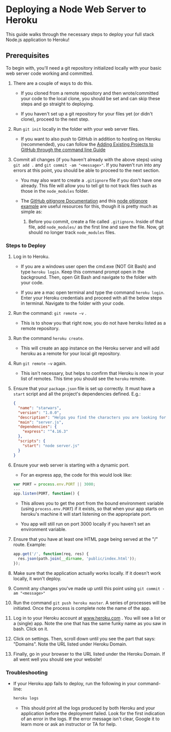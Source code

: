 # Deploying a Node Web Server to Heroku

This guide walks through the necessary steps to deploy your full stack Node.js application to Heroku!

## Prerequisites

To begin with, you'll need a git repository initialized locally with your basic web server code working and committed.

1. There are a couple of ways to do this.

   - If you cloned from a remote repository and then wrote/committed your code to the local clone, you should be set and can skip these steps and go straight to deploying.

   - If you haven't set up a git repository for your files yet (or didn't clone), proceed to the next step.

2. Run `git init` locally in the folder with your web server files.

   - If you want to also push to GitHub in addition to hosting on Heroku (recommended), you can follow the [Adding Existing Projects to GitHub through the command line Guide](https://help.github.com/articles/adding-an-existing-project-to-github-using-the-command-line/)

3. Commit all changes (if you haven't already with the above steps) using `git add .` and `git commit -am "<message>"`. If you haven't run into any errors at this point, you should be able to proceed to the next section.

   - You may also want to create a `.gitignore` file if you don't have one already. This file will allow you to tell git to not track files such as those in the `node_modules` folder.

   - The [GitHub gitignore Documentation](https://help.github.com/articles/ignoring-files/) and this [node gitignore example](https://github.com/github/gitignore/blob/master/Node.gitignore) are useful resources for this, though it is pretty much as simple as:

     1. Before you commit, create a file called `.gitignore`. Inside of that file, add `node_modules/` as the first line and save the file. Now, git should no longer track `node_modules` files.

### Steps to Deploy

1. Log in to Heroku.

   - If you are a windows user open the cmd.exe (NOT Git Bash) and type `heroku login`. Keep this command prompt open in the background. Then, open Git Bash and navigate to the folder with your code.

   - If you are a mac open terminal and type the command `heroku login`. Enter your Heroku credentials and proceed with all the below steps in terminal. Navigate to the folder with your code.

2. Run the command: `git remote –v` .

   - This is to show you that right now, you do not have heroku listed as a remote repository.

3. Run the command `heroku create`.

   - This will create an app instance on the Heroku server and will add heroku as a remote for your local git repository.

4. Run `git remote –v` again.

   - This isn't necessary, but helps to confirm that Heroku is now in your list of remotes. This time you should see the `heroku` remote.

5. Ensure that your `package.json` file is set up correctly. It must have a `start` script and all the project's dependencies defined. E.g.:

   ```json
   {
     "name": "starwars",
     "version": "1.0.0",
     "description": "Helps you find the characters you are looking for",
     "main": "server.js",
     "dependencies": {
       "express": "^4.16.3"
     },
     "scripts": {
       "start": "node server.js"
     }
   }
   ```

6. Ensure your web server is starting with a dynamic port.

   - For an express app, the code for this would look like:

   ```js
   var PORT = process.env.PORT || 3000;
   ...
   app.listen(PORT, function() {
   ```

   - This allows you to get the port from the bound environment variable (using `process.env.PORT`) if it exists, so that when your app starts on heroku's machine it will start listening on the appropriate port.

   - You app will still run on port 3000 locally if you haven't set an environment variable.

7. Ensure that you have at least one HTML page being served at the "/" route. Example:

   ```js
   app.get('/', function(req, res) {
     res.json(path.join(__dirname, 'public/index.html'));
   });
   ```

8. Make sure that the application actually works locally. If it doesn't work locally, it won't deploy.

9. Commit any changes you've made up until this point using `git commit -am "<message>"`

10. Run the command `git push heroku master`. A series of processes will be initiated. Once the process is complete note the name of the app.

11. Log in to your Heroku account at www.heroku.com . You will see a list or a (single) app. Note the one that has the same funky name as you saw in bash. Click on it.

12. Click on settings. Then, scroll down until you see the part that says: "Domains". Note the URL listed under Heroku Domain.

13. Finally, go in your browser to the URL listed under the Heroku Domain. If all went well you should see your website!

### Troubleshooting

- If your Heroku app fails to deploy, run the following in your command-line:

  ```bash
  heroku logs
  ```

  - This should print all the logs produced by both Heroku and your application before the deployment failed. Look for the first indication of an error in the logs. If the error message isn't clear, Google it to learn more or ask an instructor or TA for help.
